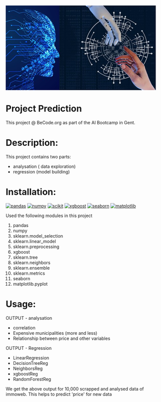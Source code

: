 ![picture](./assets/picture.jpg)
# Project Prediction
This project @ BeCode.org as part of the AI Bootcamp in Gent.

# Description:
This project contains two parts:
* analysation ( data exploration)
* regression (model building)

# Installation:
[![pandas](https://img.shields.io/badge/pandas-1.3.5-red)](https://pandas.pydata.org/pandas-docs/version/1.3/getting_started/install.html)
[![numpy](https://img.shields.io/badge/numpy-1.21.6-orange)](https://pypi.org/project/numpy/1.21.6/)
[![scikit](https://img.shields.io/badge/scikit_learn-1.0.2-yellow)](https://pypi.org/project/scikit-learn/1.0.2/)
[![xgboost](https://img.shields.io/badge/xgboost-1.6.2-green)](https://xgboost.readthedocs.io/en/stable/install.html)
[![seaborn](https://img.shields.io/badge/seaborn-0.12.1-blue)](https://seaborn.pydata.org/installing.html)
[![matplotlib](https://img.shields.io/badge/matplotlib-3.5.3-indigo)](https://seaborn.pydata.org/installing.html)

Used the following modules in this project

1. pandas
2. numpy
3. sklearn.model_selection
4. sklearn.linear_model
5. sklearn.preprocessing
6. xgboost
7. sklearn.tree
8. sklearn.neighbors
9. sklearn.ensemble
10. sklearn.metrics
11. seaborn
12. matplotlib.pyplot 


# Usage:
OUTPUT - analysation
* correlation
* Expensive municipalities (more and less)
* Relationship between price and other variables

OUTPUT - Regression
* LinearRegression
* DecisionTreeReg
* NeighborsReg
* xgboostReg
* RandomForestReg

We get the above output for 10,000 scrapped and analysed data of immoweb.
This helps to predict 'price' for new data


